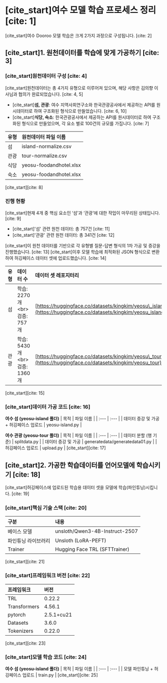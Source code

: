 # [cite\_start]여수 모델 학습 프로세스 정리 [cite: 1]

[cite\_start]여수 Dooroo 모델 학습은 크게 2가지 과정으로 구성됩니다. [cite: 2]

## [cite\_start]1. 원천데이터를 학습에 맞게 가공하기 [cite: 3]

### [cite\_start]원천데이터 구성 [cite: 4]

[cite\_start]원천데이터는 총 4가지 유형으로 이루어져 있으며, 해당 사항은 김의향 이사님과 협의가 완료되었습니다. [cite: 4, 5]

  * [cite\_start]**섬, 관광**: 여수 지역사회연구소와 한국관광공사에서 제공하는 API를 원시데이터로 하여 구조화된 형식으로 만들었습니다. [cite: 6, 10]
  * [cite\_start]**식당, 숙소**: 한국관광공사에서 제공하는 API를 원시데이터로 하여 구조화된 형식으로 만들었으며, 각 요소 별로 100건의 규모를 가집니다. [cite: 7]

| 유형 | 원천데이터 파일 이름 |
| :--- | :--- |
| 섬 | island-normalize.csv |
| 관광 | tour-normalize.csv |
| 식당 | yeosu-foodandhotel.xlsx |
| 숙소 | yeosu-foodandhotel.xlsx |
[cite\_start][cite: 8]

### 진행 현황

[cite\_start]현재 4개 중 핵심 요소인 ‘섬’과 ‘관광’에 대한 작업이 마무리된 상태입니다. [cite: 9]

  * [cite\_start]'섬' 관련 원천 데이터: 총 757건 [cite: 11]
  * [cite\_start]'관광' 관련 원천 데이터: 총 341건 [cite: 12]

[cite\_start]이 원천 데이터를 기반으로 각 유형별 질문-답변 형식의 1차 가공 및 증강을 진행했습니다. [cite: 13] [cite\_start]이후 모델 학습에 최적화된 JSON 형식으로 변환하여 허깅페이스 데이터 셋에 업로드했습니다. [cite: 14]

| 유형 | 데이터 수 | 데이터 셋 레포지터리 |
| :--- | :--- | :--- |
| 섬 | 학습: 2270개\<br\>검증: 757개 | [https://huggingface.co/datasets/kingkim/yeosu\_island](https://huggingface.co/datasets/kingkim/yeosu_island) |
| 관광 | 학습: 5430개\<br\>검증: 1360개 | [https://huggingface.co/datasets/kingkim/yeosu\_tour](https://huggingface.co/datasets/kingkim/yeosu_tour) |
[cite\_start][cite: 15]

### [cite\_start]데이터 가공 코드 [cite: 16]

**여수 섬 (yeosu-island 폴더)**
| 목적 | 파일 이름 |
| :--- | :--- |
| 데이터 증강 및 가공 + 허깅페이스 업로드 | yeosu-island.py |

**여수 관광 (yeosu-tour 폴더)**
| 목적 | 파일 이름 |
| :--- | :--- |
| 데이터 분할 (행 기준) | splitdata.py |
| 데이터 증강 및 가공 | generatedata/generatedata01.py |
| 허깅페이스 업로드 | upload.py |
[cite\_start][cite: 17]

## [cite\_start]2. 가공한 학습데이터를 언어모델에 학습시키기 [cite: 18]

[cite\_start]허깅페이스에 업로드된 학습용 데이터 셋을 모델에 학습(파인튜닝)시킵니다. [cite: 19]

### [cite\_start]핵심 기술 스택 [cite: 20]

| 구분 | 내용 |
| :--- | :--- |
| 베이스 모델 | unsloth/Qwen3-4B-Instruct-2507 |
| 파인튜닝 라이브러리 | Unsloth (LoRA-PEFT) |
| Trainer | Hugging Face TRL (SFTTrainer) |
[cite\_start][cite: 21]

### [cite\_start]프레임워크 버전 [cite: 22]

| 프레임워크 | 버전 |
| :--- | :--- |
| TRL | 0.22.2 |
| Transformers | 4.56.1 |
| pytorch | 2.5.1+cu21 |
| Datasets | 3.6.0 |
| Tokenizers | 0.22.0 |
[cite\_start][cite: 23]

### [cite\_start]모델 학습 코드 [cite: 24]

**여수 섬 (yeosu-island 폴더)**
| 목적 | 파일 이름 |
| :--- | :--- |
| 모델 파인튜닝 + 허깅페이스 업로드 | train.py |
[cite\_start][cite: 25]
